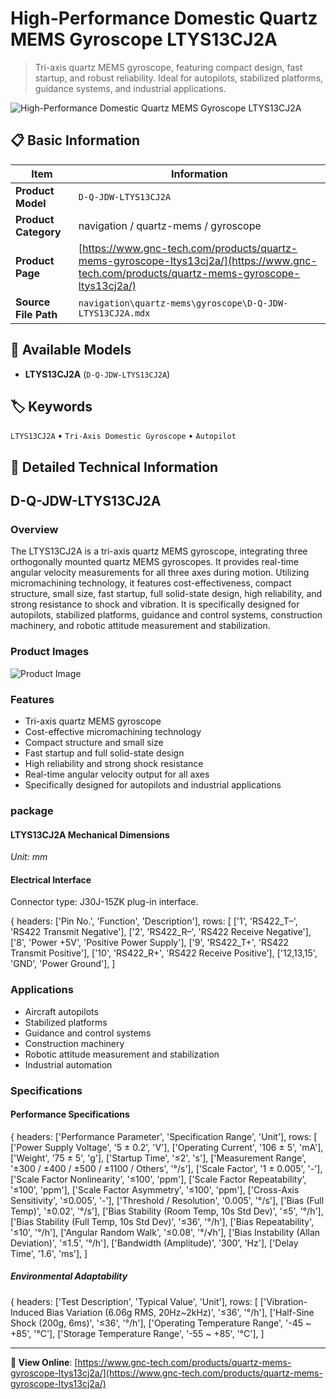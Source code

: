 # High-Performance Domestic Quartz MEMS Gyroscope LTYS13CJ2A

> Tri-axis quartz MEMS gyroscope, featuring compact design, fast startup, and robust reliability. Ideal for autopilots, stabilized platforms, guidance systems, and industrial applications.

![High-Performance Domestic Quartz MEMS Gyroscope LTYS13CJ2A](https://www.gnc-tech.com/products/navigation/quartz-mems/gyroscope/D-Q-JDW-LTYS13CJ2A/D-Q-JDW-LTYS13CJ2A.webp)

## 📋 Basic Information

| Item | Information |
|------|------|
| **Product Model** | `D-Q-JDW-LTYS13CJ2A` |
| **Product Category** | navigation / quartz-mems / gyroscope |
| **Product Page** | [https://www.gnc-tech.com/products/quartz-mems-gyroscope-ltys13cj2a/](https://www.gnc-tech.com/products/quartz-mems-gyroscope-ltys13cj2a/) |
| **Source File Path** | `navigation\quartz-mems\gyroscope\D-Q-JDW-LTYS13CJ2A.mdx` |

## 🔧 Available Models

- **LTYS13CJ2A** (`D-Q-JDW-LTYS13CJ2A`)

## 🏷️ Keywords

`LTYS13CJ2A` • `Tri-Axis Domestic Gyroscope` • `Autopilot`

## 📖 Detailed Technical Information

## D-Q-JDW-LTYS13CJ2A

### Overview

The LTYS13CJ2A is a tri-axis quartz MEMS gyroscope, integrating three orthogonally mounted quartz MEMS gyroscopes. It provides real-time angular velocity measurements for all three axes during motion. Utilizing micromachining technology, it features cost-effectiveness, compact structure, small size, fast startup, full solid-state design, high reliability, and strong resistance to shock and vibration. It is specifically designed for autopilots, stabilized platforms, guidance and control systems, construction machinery, and robotic attitude measurement and stabilization.

### Product Images

![Product Image](https://www.gnc-tech.com/products/navigation/quartz-mems/gyroscope/D-Q-JDW-LTYS13CJ2A/D-Q-JDW-LTYS13CJ2A-Slide-01.webp)

### Features

- Tri-axis quartz MEMS gyroscope
- Cost-effective micromachining technology
- Compact structure and small size
- Fast startup and full solid-state design
- High reliability and strong shock resistance
- Real-time angular velocity output for all axes
- Specifically designed for autopilots and industrial applications

### package

#### LTYS13CJ2A Mechanical Dimensions
_Unit: mm_
<ProductImage 
  productId="D-Q-JDW-LTYS13CJ2A" 
  invertMode="light-only" 
/>
#### Electrical Interface
Connector type: J30J-15ZK plug-in interface.
    
{
  headers: ['Pin No.', 'Function', 'Description'],
  rows: [
['1', 'RS422_T–', 'RS422 Transmit Negative'],
['2', 'RS422_R–', 'RS422 Receive Negative'],
['8', 'Power +5V', 'Positive Power Supply'],
['9', 'RS422_T+', 'RS422 Transmit Positive'],
['10', 'RS422_R+', 'RS422 Receive Positive'],
['12,13,15', 'GND', 'Power Ground'],
  ]

### Applications

- Aircraft autopilots
- Stabilized platforms
- Guidance and control systems
- Construction machinery
- Robotic attitude measurement and stabilization
- Industrial automation

### Specifications

#### Performance Specifications
  
{
headers: ['Performance Parameter', 'Specification Range', 'Unit'],
rows: [
  ['Power Supply Voltage', '5 ± 0.2', 'V'],
  ['Operating Current', '106 ± 5', 'mA'],
  ['Weight', '75 ± 5', 'g'],
  ['Startup Time', '≤2', 's'],
  ['Measurement Range', '±300 / ±400 / ±500 / ±1100 / Others', '°/s'],
  ['Scale Factor', '1 ± 0.005', '-'],
  ['Scale Factor Nonlinearity', '≤100', 'ppm'],
  ['Scale Factor Repeatability', '≤100', 'ppm'],
  ['Scale Factor Asymmetry', '≤100', 'ppm'],
  ['Cross-Axis Sensitivity', '≤0.005', '-'],
  ['Threshold / Resolution', '0.005', '°/s'],
  ['Bias (Full Temp)', '±0.02', '°/s'],
  ['Bias Stability (Room Temp, 10s Std Dev)', '≤5', '°/h'],
  ['Bias Stability (Full Temp, 10s Std Dev)', '≤36', '°/h'],
  ['Bias Repeatability', '≤10', '°/h'],
  ['Angular Random Walk', '≤0.08', '°/√h'],
  ['Bias Instability (Allan Deviation)', '≤1.5', '°/h'],
  ['Bandwidth (Amplitude)', '300', 'Hz'],
  ['Delay Time', '1.6', 'ms'],
]

##### Environmental Adaptability
  
{
headers: ['Test Description', 'Typical Value', 'Unit'],
rows: [
  ['Vibration-Induced Bias Variation (6.06g RMS, 20Hz~2kHz)', '≤36', '°/h'],
  ['Half-Sine Shock (200g, 6ms)', '≤36', '°/h'],
  ['Operating Temperature Range', '-45 ~ +85', '°C'],
  ['Storage Temperature Range', '-55 ~ +85', '°C'],
]

    
  

---

**🔗 View Online**: [https://www.gnc-tech.com/products/quartz-mems-gyroscope-ltys13cj2a/](https://www.gnc-tech.com/products/quartz-mems-gyroscope-ltys13cj2a/)

